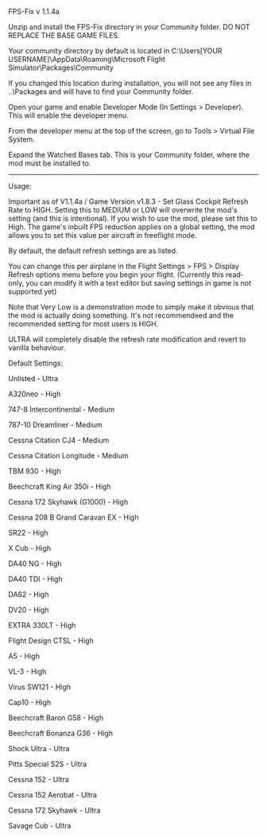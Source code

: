 FPS-Fix v 1.1.4a

Unzip and install the FPS-Fix directory in your Community folder. DO NOT REPLACE THE BASE GAME FILES.

Your community directory by default is located in C:\Users\[YOUR USERNAME]\AppData\Roaming\Microsoft Flight Simulator\Packages\Community

If you changed this location during installation, you will not see any files in ..\Packages and will have to find your Community folder.

Open your game and enable Developer Mode (In Settings > Developer). This will enable the developer menu.

From the developer menu at the top of the screen, go to Tools > Virtual File System.

Expand the Watched Bases tab. This is your Community folder, where the mod must be installed to.

-------------

Usage:

Important as of V1.1.4a / Game Version v1.8.3 - Set Glass Cockpit Refresh Rate to HIGH. Setting this to MEDIUM or LOW will overwrite the mod's setting (and this is intentional). If you wish to use the mod, please set this to High. The game's inbuilt FPS reduction applies on a global setting, the mod allows you to set this value per aircraft in freeflight mode.

By default, the default refresh settings are as listed.

You can change this per airplane in the Flight Settings > FPS > Display Refresh options menu before you begin your flight. (Currently this read-only, you can modify it with a text editor but saving settings in game is not supported yet)

Note that Very Low is a demonstration mode to simply make it obvious that the mod is actually doing something. It's not recommendeed and the recommended setting for most users is HIGH.

ULTRA will completely disable the refresh rate modification and revert to vanilla behaviour.

Default Settings:

Unlisted - Ultra

A320neo - High

747-8 Intercontinental - Medium

787-10 Dreamliner - Medium

Cessna Citation CJ4 - Medium

Cessna Citation Longitude - Medium

TBM 930 - High

Beechcraft King Air 350i - High

Cessna 172 Skyhawk (G1000) - High

Cessna 208 B Grand Caravan EX - High

SR22 - High

X Cub - High

DA40 NG - High

DA40 TDI - High

DA62 - High

DV20 - High

EXTRA 330LT - High

Flight Design CTSL - High

A5 - High

VL-3 - High

Virus SW121 - High

Cap10 - High

Beechcraft Baron G58 - High

Beechcraft Bonanza G36 - High

Shock Ultra - Ultra

Pitts Special S2S - Ultra

Cessna 152 - Ultra

Cessna 152 Aerobat - Ultra

Cessna 172 Skyhawk - Ultra

Savage Cub - Ultra
